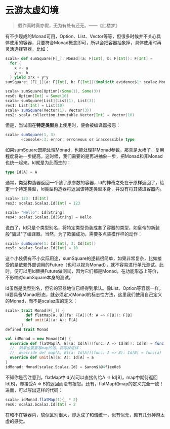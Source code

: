 # 云游太虚幻境
> 假作真时真亦假，无为有处有还无。——《红楼梦》

有不少现成的Monad可用，Option、List、Vector等等，但很多时候并不关心具体使用的容器，只要符合Monad概念即可，所以会把容器抽象掉，具体使用时再灵活选择容器，比如：
```scala
scala> def sumSquare[F[_]: Monad](a: F[Int], b: F[Int]): F[Int] =
  for {
    x <- a
    y <- b
  } yield x*x + y*y
sumSquare: [F[_]](a: F[Int], b: F[Int])(implicit evidence$1: scalaz.Monad[F])F[Int]

scala> sumSquare[Option](Some(1), Some(3))
res0: Option[Int] = Some(10)
scala> sumSquare[List](List(1), List(3))
res1: List[Int] = List(10)
scala> sumSquare(Vector(1), Vector(3))
res2: scala.collection.immutable.Vector[Int] = Vector(10)
```
但是，当试图在**特定类型**身上使用时，便会被编译器报怨：
```scala
scala> sumSquare(1, 3)
       <console>:3: error: erroneous or inaccessible type
```
如果sumSquare既能处理Monad，也能处理非Monad参数，那真是太棒了，复用程度将进一步提高。这时候，我们需要的是再进抽象一步，把Monad和非Monad也统一起来。Id就是为此而生的：
```scala
type Id[A] = A
```
通常，类型构造器返回一个装了原参数的容器，Id的神奇之处在于原样返回了，给定一个特定类型，Id类型构造器将返回该特定类型本身，并没有将其装进容器内。
```scala
scala> 123: Id[Int]
res3: scalaz.Scalaz.Id[Int] = 123

scala> "Hello": Id[String]
res4: scalaz.Scalaz.Id[String] = Hello
```
说白了，Id只是个类型别名，将特定类型伪装成套了容器的类型，如皇帝的新装般"骗过"了编译器。当然，为了欺骗成功，需要多点装模作样的动作：
```scala
scala> sumSquare(1: Id[Int], 3: Id[Int])
res5: scalaz.Scalaz.Id[Int] = 10
```
这个小伎俩有不小实际用途，sumSquare的逻辑很简单，如果非常复杂，比如接受的是依赖外部调用的Future（也可以视为Monad），就不容易进行单元测试。此时，便可以用Id替换Future做测试，因为它们都是Monad，在功能形态上等价，不影响对sumSquare本身的测试。

Id虽然是类型别名，但它的容器地位已经得到承认。像List、Option等容器一样，Id要具备Monad形态，就必须定义Monad的标志性方法，这里我们使用自己定义的Monad，而不是scalaz库的定义：
```scala
scala> trait Monad[F[_]] {
         def flatMap[A, B](fa: F[A])(f: A => F[B]): F[B]
         def unit[A](a: A): F[A]
       }
defined trait Monad

val idMonad = new Monad[Id] {
  override def flatMap[A, B](a: Id[A])(func: A => Id[B]): Id[B] = func(a)
  //  如果也要重写map的话，将写成这样：
  //  override def map[A, B](a: Id[A])(func: A => B): Id[B] = func(a)
  override def unit[A](a: A): Id[A] = a
}
idMonad: Monad[scalaz.Scalaz.Id] = $anon$1@4f1ee0c6
```
不知你是否注意到，flatMap中Id[A]可以直接传给A => Id[B]，map中期待返回Id[B]，却接受A => B的返回而没有报怨。还有，flatMap和map的定义完全一致！进而，可以写出这样的代码：
```scala
scala> idMonad.flatMap(1){_ * 2}
res6: scalaz.Scalaz.Id[Int] = 2
```
在和不在容器内，貌似区别很大，却达成了和谐统一，似有似无，颇有几分神游太虚的感觉。

